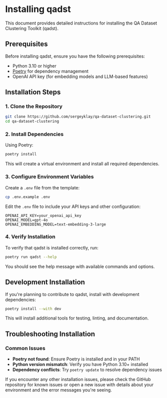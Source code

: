 # Installing qadst

This document provides detailed instructions for installing the QA Dataset Clustering Toolkit (qadst).

## Prerequisites

Before installing qadst, ensure you have the following prerequisites:

- Python 3.10 or higher
- [Poetry](https://python-poetry.org/) for dependency management
- OpenAI API key (for embedding models and LLM-based features)

## Installation Steps

### 1. Clone the Repository

```bash
git clone https://github.com/sergeyklay/qa-dataset-clustering.git
cd qa-dataset-clustering
```

### 2. Install Dependencies

Using Poetry:

```bash
poetry install
```

This will create a virtual environment and install all required dependencies.

### 3. Configure Environment Variables

Create a `.env` file from the template:

```bash
cp .env.example .env
```

Edit the `.env` file to include your API keys and other configuration:

```
OPENAI_API_KEY=your_openai_api_key
OPENAI_MODEL=gpt-4o
OPENAI_EMBEDDING_MODEL=text-embedding-3-large
```

### 4. Verify Installation

To verify that qadst is installed correctly, run:

```bash
poetry run qadst --help
```

You should see the help message with available commands and options.

## Development Installation

If you're planning to contribute to qadst, install with development dependencies:

```bash
poetry install --with dev
```

This will install additional tools for testing, linting, and documentation.

## Troubleshooting Installation

### Common Issues

- **Poetry not found**: Ensure Poetry is installed and in your PATH
- **Python version mismatch**: Verify you have Python 3.10+ installed
- **Dependency conflicts**: Try `poetry update` to resolve dependency issues

If you encounter any other installation issues, please check the GitHub repository for known issues or open a new issue with details about your environment and the error messages you're seeing.
